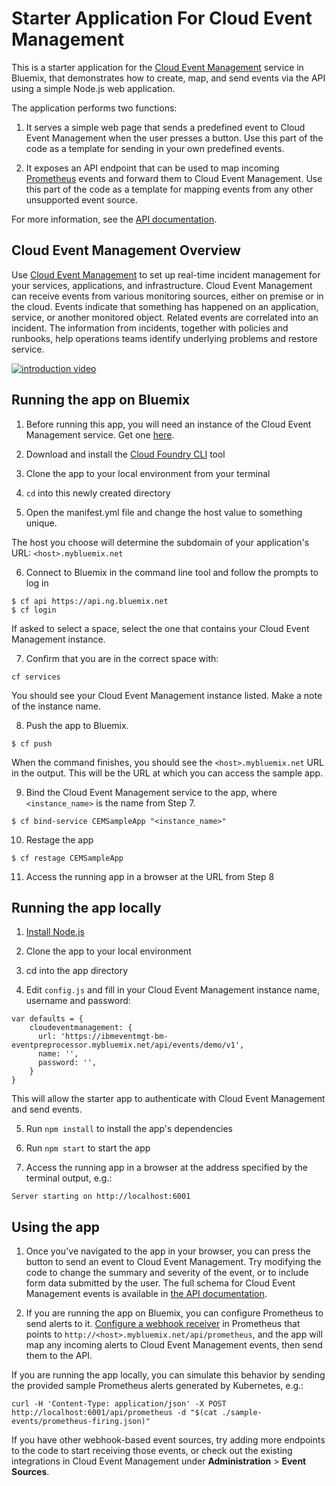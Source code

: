 # Starter Application For Cloud Event Management

This is a starter application for the [Cloud Event Management][provision_url] service in Bluemix, that demonstrates how to create, map, and send events via the API using a simple Node.js web application.

The application performs two functions:

1. It serves a simple web page that sends a predefined event to Cloud Event Management when the user presses a button. Use this part of the code as a template for sending in your own predefined events.

2. It exposes an API endpoint that can be used to map incoming [Prometheus][prometheus_url] events and forward them to Cloud Event Management. Use this part of the code as a template for mapping events from any other unsupported event source.

For more information, see the [API documentation][api_docs_url].

## Cloud Event Management Overview
Use [Cloud Event Management][video_url] to set up real-time incident management for your services, applications, and infrastructure. Cloud Event Management can receive events from various monitoring sources, either on premise or in the cloud. Events indicate that something has happened on an application, service, or another monitored object. Related events are correlated into an incident. The information from incidents, together with policies and runbooks, help operations teams identify underlying problems and restore service.

[![introduction video][image_url]][video_url]


## Running the app on Bluemix

1. Before running this app, you will need an instance of the Cloud Event Management service. Get one [here][provision_url].

2. Download and install the [Cloud Foundry CLI][cloud_foundry_url] tool

3. Clone the app to your local environment from your terminal

4. `cd` into this newly created directory

5. Open the manifest.yml file and change the host value to something unique.

  The host you choose will determine the subdomain of your application's URL: `<host>.mybluemix.net`

6. Connect to Bluemix in the command line tool and follow the prompts to log in

  ```
  $ cf api https://api.ng.bluemix.net
  $ cf login
  ```

  If asked to select a space, select the one that contains your Cloud Event Management instance.

7. Confirm that you are in the correct space with:

  ```
  cf services
  ```

  You should see your Cloud Event Management instance listed.  Make a note of the instance name.

8. Push the app to Bluemix.

  ```
  $ cf push
  ```

  When the command finishes, you should see the `<host>.mybluemix.net` URL in the output.  This will be the URL at which you can access the sample app.

9. Bind the Cloud Event Management service to the app, where `<instance_name>` is the name from Step 7.
  ```
  $ cf bind-service CEMSampleApp "<instance_name>"
  ```

10. Restage the app
  ```
  $ cf restage CEMSampleApp
  ```

11. Access the running app in a browser at the URL from Step 8


## Running the app locally

1. [Install Node.js][install_node_url]

2. Clone the app to your local environment

3. cd into the app directory

4. Edit `config.js` and fill in your Cloud Event Management instance name, username and password:

  ```
var defaults = {
      cloudeventmanagement: {
        url: 'https://ibmeventmgt-bm-eventpreprocessor.mybluemix.net/api/events/demo/v1',
        name: '',
        password: '',
      }
}
  ```
  This will allow the starter app to authenticate with Cloud Event Management and send events.

5. Run `npm install` to install the app's dependencies

6. Run `npm start` to start the app

7. Access the running app in a browser at the address specified by the terminal output, e.g.:
  ```
  Server starting on http://localhost:6001
  ```

## Using the app

1. Once you've navigated to the app in your browser, you can press the button to send an event to Cloud Event Management.  Try modifying the code to change the summary and severity of the event, or to include form data submitted by the user.  The full schema for Cloud Event Management events is available in [the API documentation][api_docs_event_url].

2. If you are running the app on Bluemix, you can configure Prometheus to send alerts to it.  [Configure a webhook receiver][prometheus_config_url] in Prometheus that points to `http://<host>.mybluemix.net/api/prometheus`, and the app will map any incoming alerts to Cloud Event Management events, then send them to the API.

  If you are running the app locally, you can simulate this behavior by sending the provided sample Prometheus alerts generated by Kubernetes, e.g.:
  ```
  curl -H 'Content-Type: application/json' -X POST http://localhost:6001/api/prometheus -d "$(cat ./sample-events/prometheus-firing.json)"
  ```
  If you have other webhook-based event sources, try adding more endpoints to the code to start receiving those events, or check out the existing integrations in Cloud Event Management under **Administration** > **Event Sources**.

[image_url]: https://ibmeventmgt-bm-brokers.mybluemix.net/static/incident_viewer.png
[video_url]: https://ibm.biz/Bdisd7
[api_docs_url]: https://console.bluemix.net/apidocs/919-cloud-event-management-api
[api_docs_event_url]: https://console.bluemix.net/apidocs/919-cloud-event-management-api#create-an-event
[provision_url]: https://console.bluemix.net/catalog/?search=event%20management
[install_node_url]: https://nodejs.org/en/download/
[cloud_foundry_url]: https://github.com/cloudfoundry/cli
[prometheus_url]: https://prometheus.io/
[prometheus_config_url]: https://prometheus.io/docs/alerting/configuration/#webhook_config
